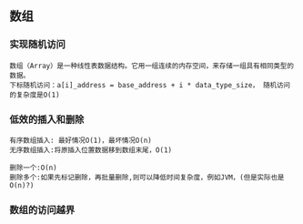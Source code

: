 ## 数组

### 实现随机访问

    数组（Array）是一种线性表数据结构。它用一组连续的内存空间，来存储一组具有相同类型的数据。
    下标随机访问：a[i]_address = base_address + i * data_type_size， 随机访问的复杂度是O(1)
### 低效的插入和删除
    
    有序数组插入: 最好情况O(1)，最坏情况O(n)
    无序数组插入:将原插入位置数据移到数组末尾，O(1)

    删除一个:O(n)
    删除多个:如果先标记删除，再批量删除,则可以降低时间复杂度，例如JVM，(但是实际也是O(n)?)

### 数组的访问越界



